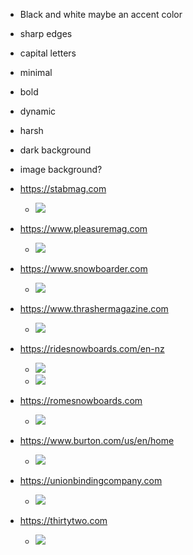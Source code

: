 - Black and white maybe an accent color
- sharp edges
- capital letters
- minimal
- bold
- dynamic
- harsh
- dark background
- image background?


- https://stabmag.com
	- ![](https://i.imgur.com/zAt30SM.png)
- https://www.pleasuremag.com
	- ![](https://i.imgur.com/tLJFAp9.png)
- https://www.snowboarder.com
	- ![](https://i.imgur.com/TOY6gHL.png)
- https://www.thrashermagazine.com
	- ![](https://i.imgur.com/KfWhHcC.png)
- https://ridesnowboards.com/en-nz
	- ![](https://i.imgur.com/EPmwnVv.png)
	- ![](https://i.imgur.com/4MvjlyZ.png)
- https://romesnowboards.com
	- ![](https://i.imgur.com/w4YTDM2.png)
- https://www.burton.com/us/en/home
	- ![](https://i.imgur.com/ruTBXvQ.png)
- https://unionbindingcompany.com
	- ![](https://i.imgur.com/pRNjDed.png)
- https://thirtytwo.com
	- ![](https://i.imgur.com/GMUsPkq.png)
